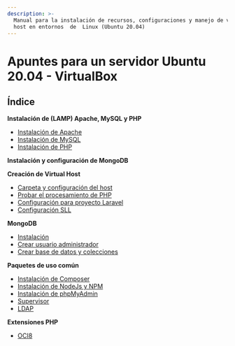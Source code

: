 ```yaml
---
description: >-
  Manual para la instalación de recursos, configuraciones y manejo de virtual
  host en entornos  de  Linux (Ubuntu 20.04)
---
```


# Apuntes para un servidor Ubuntu 20.04 - VirtualBox

## Índice

**Instalación de (LAMP) Apache, MySQL y PHP**

* [Instalación de Apache](instalacion-de-apache-mysql-y-php/instalacion-de-apache.md)
* [Instalación de MySQL](instalacion-de-mysql.md)
* [Instalación de PHP](instalacion-de-lamp-apache-mysql-y-php/instalacion-de-php.md)

**Instalación y configuración de MongoDB**

**Creación de Virtual Host**

* [Carpeta y configuración del host](creacion-de-virtual-host/carpeta-y-configuracion-del-host.md)
* [Probar el procesamiento de PHP](creacion-de-virtual-host/probar-el-procesamiento-de-php.md)
* [Configuración para proyecto Laravel](creacion-de-virtual-host/configuracion-para-proyecto-laravel.md)
* [C](creacion-de-virtual-host/configuracion-sll.md)[onfiguración SLL](creacion-de-virtual-host/configuracion-sll.md)

**MongoDB**

* [Instalación](mongodb/instalacion.md)
* [Crear usuario administrador](mongodb/crear-usuario-administrador.md)
* [Crear base de datos y colecciones](mongodb/crear-base-de-datos-y-colecciones.md)

**Paquetes de uso común**

* [Instalación de Composer](paquetes/instalacion-de-composer.md)
* [Instalación de NodeJs y NPM](paquetes/instalacion-de-nodejs-y-npm.md)
* [Instalación de phpMyAdmin](paquetes/instalacion-de-phpmyadmin.md)
* [Supervisor](paquetes/supervisor.md)
* [LDAP](paquetes/ldap.md)

**Extensiones PHP**

* [OCI8](extensiones-php/oci8.md)
